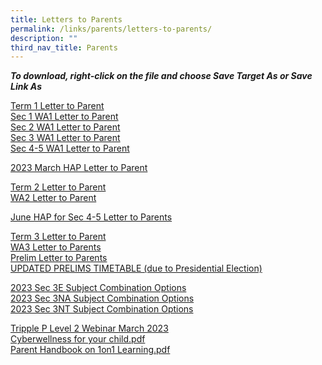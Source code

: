 ```yaml
---
title: Letters to Parents
permalink: /links/parents/letters-to-parents/
description: ""
third_nav_title: Parents
---
```

**_To download, right-click on the file and choose Save Target As or Save Link As_**
  
[Term 1 Letter to Parent](/files/LETTER%20TO%20PARENTS/2023/2023%20BRD%20Term%201%20Letter%20to%20Parents.pdf)<br>
[Sec 1 WA1 Letter to Parent](/files/LETTER%20TO%20PARENTS/2023/2023%20Sec%201%20WA1%20Schedule%20and%20Parent%20Letter.pdf)<br>
[Sec 2 WA1 Letter to Parent](/files/LETTER%20TO%20PARENTS/2023/2023%20Sec%202%20WA1%20Schedule%20and%20Parent%20Letter.pdf)<br>
[Sec 3 WA1 Letter to Parent](/files/LETTER%20TO%20PARENTS/2023/2023%20Sec%203%20WA1%20Schedule%20and%20Parent%20Letter.pdf)<br>
[Sec 4-5 WA1 Letter to Parent](/files/LETTER%20TO%20PARENTS/2023/2023%20Sec%204_5%20WA1%20Schedule%20and%20Parent%20Letter.pdf)

[2023 March HAP Letter to Parent](/files/LETTER%20TO%20PARENTS/2023/2023_March%20HAP%20for%20Sec%204_5%20Letter%20for%20Parents.pdf)<br>

[Term 2 Letter to Parent](/files/2023%20BRD%20Term%202%20Letter%20to%20Parents%20(Final).pdf)<br>
[WA2 Letter to Parent](/files/LETTER%20TO%20PARENTS/2023/2023%20WA2%20PARENT%20LETTER%20v0324.pdf)

[June HAP for Sec 4-5 Letter to Parents](/files/LETTER%20TO%20PARENTS/2023/2023_june%20hap%20for%20sec%204_5%20letter%20for%20parents.pdf)

[Term 3 Letter to Parent](/files/LETTER%20TO%20PARENTS/2023/2023%20brd%20term%203%20letter%20to%20parents%20(final).pdf)<br>
[WA3 Letter to Parents](/files/LETTER%20TO%20PARENTS/2023/2023%20wa3%20parent%20letter%20updated.pdf)<br>
[Prelim Letter to Parents](/files/LETTER%20TO%20PARENTS/2023/2023%20prelim%20parent%20letter%20updated.pdf)<br>
[UPDATED PRELIMS TIMETABLE (due to Presidential Election)](/files/LETTER%20TO%20PARENTS/2023/2023%204e5n%20prelim-tt%20v0815.pdf)

[2023 Sec 3E Subject Combination Options](/files/LETTER%20TO%20PARENTS/2023/Parents%20Letter%202023%20Sec%203E%20Subject%20Combination%20Options.pdf)<br>
[2023 Sec 3NA Subject Combination Options](/files/LETTER%20TO%20PARENTS/2023/Parents%20Letter%202023%20Sec%203NA%20Subject%20Combination%20Options.pdf)<br>
[2023 Sec 3NT Subject Combination Options](/files/LETTER%20TO%20PARENTS/2023/Parents%20Letter%202023%20Sec%203NT%20Subject%20Combination%20Options.pdf)
 
 [Tripple P Level 2 Webinar March 2023](/files/LETTER%20TO%20PARENTS/2023/Triple%20P%20Level%202%20Webinars%20March%202023.pdf)<br>
[Cyberwellness for your child.pdf](/files/cyber-wellness-for-your-child.pdf) <br>
[Parent Handbook on 1on1 Learning.pdf](/files/Parent%20Handbook%20I%20on%201_1%20Learning.pdf)